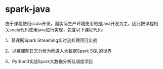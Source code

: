 # spark-java

由于课程使用scala开发，而实际生产环境使用的是java开发为主，因此把课程相关scala代码使用java进行实现，包含以下课程代码:

1、慕课网Spark Streaming实时流处理项目实战

2、以慕课网日志分析为例进入大数据Spark SQL的世界

3、Python3实战Spark大数据分析及调度项目


